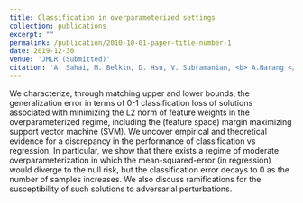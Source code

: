 ```yaml
---
title: Classification in overparameterized settings
collection: publications
excerpt: ""
permalink: /publication/2010-10-01-paper-title-number-1
date: 2019-12-30 
venue: 'JMLR (Submitted)'
citation: 'A. Sahai, M. Belkin, D. Hsu, V. Subramanian, <b> A.Narang </b>, V.Muthukumar (2020) &quot;Classification in Overparameterized settings&quot; <i> Submitted to JMLR</i>.'
---
```


We characterize, through matching upper and lower bounds, the generalization error in terms of 0-1 classification loss of solutions associated with minimizing the L2 norm of feature weights in the overparameterized regime, including the (feature space) margin maximizing support vector machine (SVM).
We uncover empirical and theoretical evidence for a discrepancy in the performance of classification vs regression.
In particular, we show that there exists a regime of moderate overparameterization in which the mean-squared-error (in regression) would diverge to the null risk, but the classification error decays to 0 as the number of samples increases.
We also discuss ramifications for the susceptibility of such solutions to adversarial perturbations.
